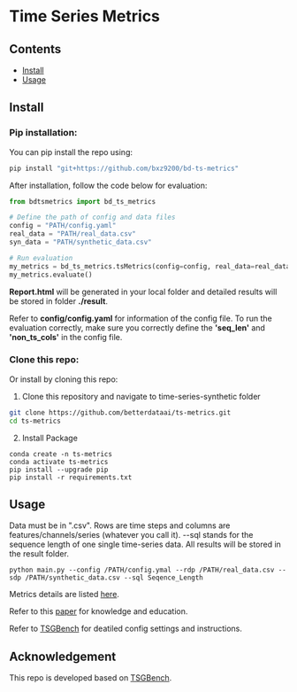 # Time Series Metrics


## Contents
- [Install](#install)
- [Usage](#usage)


## Install
### Pip installation:
You can pip install the repo using:
```bash
pip install "git+https://github.com/bxz9200/bd-ts-metrics"
```
After installation, follow the code below for evaluation:
```python
from bdtsmetrics import bd_ts_metrics

# Define the path of config and data files
config = "PATH/config.yaml"
real_data = "PATH/real_data.csv"
syn_data = "PATH/synthetic_data.csv"

# Run evaluation
my_metrics = bd_ts_metrics.tsMetrics(config=config, real_data=real_data, syn_data=syn_data)
my_metrics.evaluate()
```
**Report.html** will be generated in your local folder and detailed results will be stored in folder **./result**. 

Refer to **config/config.yaml** for information of the config file. To run the evaluation correctly, make sure you correctly define the **'seq_len'** and **'non_ts_cols'** in the config file.

### Clone this repo:
Or install by cloning this repo:
1. Clone this repository and navigate to time-series-synthetic folder
```bash
git clone https://github.com/betterdataai/ts-metrics.git
cd ts-metrics
```

2. Install Package
```Shell
conda create -n ts-metrics
conda activate ts-metrics
pip install --upgrade pip
pip install -r requirements.txt
```


## Usage
Data must be in ".csv". Rows are time steps and columns are features/channels/series (whatever you call it). --sql stands for the sequence length of one single time-series data.
All results will be stored in the result folder.
```
python main.py --config /PATH/config.ymal --rdp /PATH/real_data.csv --sdp /PATH/synthetic_data.csv --sql Seqence_Length
```

Metrics details are listed [here](https://www.notion.so/betterdataai/TS-V1-10de183a10414c668cd46db59ce95495?pvs=4#bcc5d6544efe46f18d3d12722994669f).

Refer to this [paper](https://arxiv.org/pdf/2309.03755) for knowledge and education.

Refer to [TSGBench](https://github.com/YihaoAng/TSGBench.git) for deatiled config settings and instructions.

## Acknowledgement
This repo is developed based on [TSGBench](https://github.com/YihaoAng/TSGBench.git).
